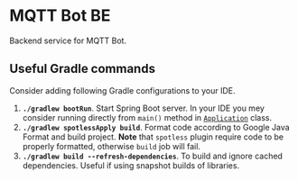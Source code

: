 # MQTT Bot BE

Backend service for MQTT Bot.

## Useful Gradle commands

Consider adding following Gradle configurations to your IDE.

1. **`./gradlew bootRun`**. Start Spring Boot server. In your IDE you mey consider running directly from `main()` method
   in [`Application`][Application.java] class.
2. **`./gradlew spotlessApply build`**. Format code according to Google Java Format and build project. **Note** that
   `spotless` plugin require code to be properly formatted, otherwise `build` job will fail.
3. **`./gradlew build --refresh-dependencies`**. To build and ignore cached dependencies. Useful if using snapshot
   builds of libraries.

[Application.java]: ./src/main/java/io/github/malczuuu/mqttbot/Application.java
